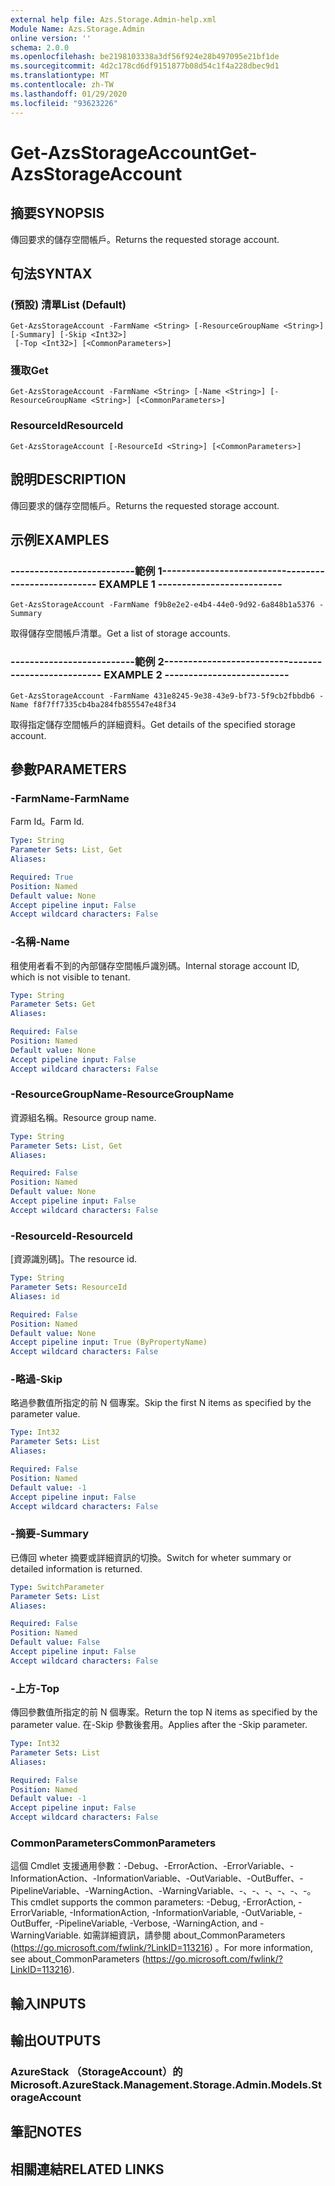 ```yaml
---
external help file: Azs.Storage.Admin-help.xml
Module Name: Azs.Storage.Admin
online version: ''
schema: 2.0.0
ms.openlocfilehash: be2198103338a3df56f924e28b497095e21bf1de
ms.sourcegitcommit: 4d2c178cd6df9151877b08d54c1f4a228dbec9d1
ms.translationtype: MT
ms.contentlocale: zh-TW
ms.lasthandoff: 01/29/2020
ms.locfileid: "93623226"
---
```

# <span data-ttu-id="c6c14-101">Get-AzsStorageAccount</span><span class="sxs-lookup"><span data-stu-id="c6c14-101">Get-AzsStorageAccount</span></span>

## <span data-ttu-id="c6c14-102">摘要</span><span class="sxs-lookup"><span data-stu-id="c6c14-102">SYNOPSIS</span></span>
<span data-ttu-id="c6c14-103">傳回要求的儲存空間帳戶。</span><span class="sxs-lookup"><span data-stu-id="c6c14-103">Returns the requested storage account.</span></span>

## <span data-ttu-id="c6c14-104">句法</span><span class="sxs-lookup"><span data-stu-id="c6c14-104">SYNTAX</span></span>

### <span data-ttu-id="c6c14-105"> (預設) 清單</span><span class="sxs-lookup"><span data-stu-id="c6c14-105">List (Default)</span></span>
```
Get-AzsStorageAccount -FarmName <String> [-ResourceGroupName <String>] [-Summary] [-Skip <Int32>]
 [-Top <Int32>] [<CommonParameters>]
```

### <span data-ttu-id="c6c14-106">獲取</span><span class="sxs-lookup"><span data-stu-id="c6c14-106">Get</span></span>
```
Get-AzsStorageAccount -FarmName <String> [-Name <String>] [-ResourceGroupName <String>] [<CommonParameters>]
```

### <span data-ttu-id="c6c14-107">ResourceId</span><span class="sxs-lookup"><span data-stu-id="c6c14-107">ResourceId</span></span>
```
Get-AzsStorageAccount [-ResourceId <String>] [<CommonParameters>]
```

## <span data-ttu-id="c6c14-108">說明</span><span class="sxs-lookup"><span data-stu-id="c6c14-108">DESCRIPTION</span></span>
<span data-ttu-id="c6c14-109">傳回要求的儲存空間帳戶。</span><span class="sxs-lookup"><span data-stu-id="c6c14-109">Returns the requested storage account.</span></span>

## <span data-ttu-id="c6c14-110">示例</span><span class="sxs-lookup"><span data-stu-id="c6c14-110">EXAMPLES</span></span>

### <span data-ttu-id="c6c14-111">--------------------------範例 1--------------------------</span><span class="sxs-lookup"><span data-stu-id="c6c14-111">-------------------------- EXAMPLE 1 --------------------------</span></span>
```
Get-AzsStorageAccount -FarmName f9b8e2e2-e4b4-44e0-9d92-6a848b1a5376 -Summary
```

<span data-ttu-id="c6c14-112">取得儲存空間帳戶清單。</span><span class="sxs-lookup"><span data-stu-id="c6c14-112">Get a list of storage accounts.</span></span>

### <span data-ttu-id="c6c14-113">--------------------------範例 2--------------------------</span><span class="sxs-lookup"><span data-stu-id="c6c14-113">-------------------------- EXAMPLE 2 --------------------------</span></span>
```
Get-AzsStorageAccount -FarmName 431e8245-9e38-43e9-bf73-5f9cb2fbbdb6 -Name f8f7ff7335cb4ba284fb855547e48f34
```

<span data-ttu-id="c6c14-114">取得指定儲存空間帳戶的詳細資料。</span><span class="sxs-lookup"><span data-stu-id="c6c14-114">Get details of the specified storage account.</span></span>

## <span data-ttu-id="c6c14-115">參數</span><span class="sxs-lookup"><span data-stu-id="c6c14-115">PARAMETERS</span></span>

### <span data-ttu-id="c6c14-116">-FarmName</span><span class="sxs-lookup"><span data-stu-id="c6c14-116">-FarmName</span></span>
<span data-ttu-id="c6c14-117">Farm Id。</span><span class="sxs-lookup"><span data-stu-id="c6c14-117">Farm Id.</span></span>

```yaml
Type: String
Parameter Sets: List, Get
Aliases: 

Required: True
Position: Named
Default value: None
Accept pipeline input: False
Accept wildcard characters: False
```

### <span data-ttu-id="c6c14-118">-名稱</span><span class="sxs-lookup"><span data-stu-id="c6c14-118">-Name</span></span>
<span data-ttu-id="c6c14-119">租使用者看不到的內部儲存空間帳戶識別碼。</span><span class="sxs-lookup"><span data-stu-id="c6c14-119">Internal storage account ID, which is not visible to tenant.</span></span>

```yaml
Type: String
Parameter Sets: Get
Aliases: 

Required: False
Position: Named
Default value: None
Accept pipeline input: False
Accept wildcard characters: False
```

### <span data-ttu-id="c6c14-120">-ResourceGroupName</span><span class="sxs-lookup"><span data-stu-id="c6c14-120">-ResourceGroupName</span></span>
<span data-ttu-id="c6c14-121">資源組名稱。</span><span class="sxs-lookup"><span data-stu-id="c6c14-121">Resource group name.</span></span>

```yaml
Type: String
Parameter Sets: List, Get
Aliases: 

Required: False
Position: Named
Default value: None
Accept pipeline input: False
Accept wildcard characters: False
```

### <span data-ttu-id="c6c14-122">-ResourceId</span><span class="sxs-lookup"><span data-stu-id="c6c14-122">-ResourceId</span></span>
<span data-ttu-id="c6c14-123">[資源識別碼]。</span><span class="sxs-lookup"><span data-stu-id="c6c14-123">The resource id.</span></span>

```yaml
Type: String
Parameter Sets: ResourceId
Aliases: id

Required: False
Position: Named
Default value: None
Accept pipeline input: True (ByPropertyName)
Accept wildcard characters: False
```

### <span data-ttu-id="c6c14-124">-略過</span><span class="sxs-lookup"><span data-stu-id="c6c14-124">-Skip</span></span>
<span data-ttu-id="c6c14-125">略過參數值所指定的前 N 個專案。</span><span class="sxs-lookup"><span data-stu-id="c6c14-125">Skip the first N items as specified by the parameter value.</span></span>

```yaml
Type: Int32
Parameter Sets: List
Aliases: 

Required: False
Position: Named
Default value: -1
Accept pipeline input: False
Accept wildcard characters: False
```

### <span data-ttu-id="c6c14-126">-摘要</span><span class="sxs-lookup"><span data-stu-id="c6c14-126">-Summary</span></span>
<span data-ttu-id="c6c14-127">已傳回 wheter 摘要或詳細資訊的切換。</span><span class="sxs-lookup"><span data-stu-id="c6c14-127">Switch for wheter summary or detailed information is returned.</span></span>

```yaml
Type: SwitchParameter
Parameter Sets: List
Aliases: 

Required: False
Position: Named
Default value: False
Accept pipeline input: False
Accept wildcard characters: False
```

### <span data-ttu-id="c6c14-128">-上方</span><span class="sxs-lookup"><span data-stu-id="c6c14-128">-Top</span></span>
<span data-ttu-id="c6c14-129">傳回參數值所指定的前 N 個專案。</span><span class="sxs-lookup"><span data-stu-id="c6c14-129">Return the top N items as specified by the parameter value.</span></span>
<span data-ttu-id="c6c14-130">在-Skip 參數後套用。</span><span class="sxs-lookup"><span data-stu-id="c6c14-130">Applies after the -Skip parameter.</span></span>

```yaml
Type: Int32
Parameter Sets: List
Aliases: 

Required: False
Position: Named
Default value: -1
Accept pipeline input: False
Accept wildcard characters: False
```

### <span data-ttu-id="c6c14-131">CommonParameters</span><span class="sxs-lookup"><span data-stu-id="c6c14-131">CommonParameters</span></span>
<span data-ttu-id="c6c14-132">這個 Cmdlet 支援通用參數：-Debug、-ErrorAction、-ErrorVariable、-InformationAction、-InformationVariable、-OutVariable、-OutBuffer、-PipelineVariable、-WarningAction、-WarningVariable、-、-、-、-、-、-。</span><span class="sxs-lookup"><span data-stu-id="c6c14-132">This cmdlet supports the common parameters: -Debug, -ErrorAction, -ErrorVariable, -InformationAction, -InformationVariable, -OutVariable, -OutBuffer, -PipelineVariable, -Verbose, -WarningAction, and -WarningVariable.</span></span> <span data-ttu-id="c6c14-133">如需詳細資訊，請參閱 about_CommonParameters (https://go.microsoft.com/fwlink/?LinkID=113216) 。</span><span class="sxs-lookup"><span data-stu-id="c6c14-133">For more information, see about_CommonParameters (https://go.microsoft.com/fwlink/?LinkID=113216).</span></span>

## <span data-ttu-id="c6c14-134">輸入</span><span class="sxs-lookup"><span data-stu-id="c6c14-134">INPUTS</span></span>

## <span data-ttu-id="c6c14-135">輸出</span><span class="sxs-lookup"><span data-stu-id="c6c14-135">OUTPUTS</span></span>

### <span data-ttu-id="c6c14-136">AzureStack （StorageAccount）的</span><span class="sxs-lookup"><span data-stu-id="c6c14-136">Microsoft.AzureStack.Management.Storage.Admin.Models.StorageAccount</span></span>

## <span data-ttu-id="c6c14-137">筆記</span><span class="sxs-lookup"><span data-stu-id="c6c14-137">NOTES</span></span>

## <span data-ttu-id="c6c14-138">相關連結</span><span class="sxs-lookup"><span data-stu-id="c6c14-138">RELATED LINKS</span></span>


